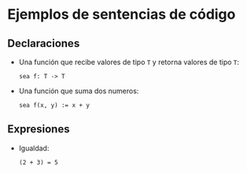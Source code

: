 # Ejemplos de sentencias de código

## Declaraciones

- Una función que recibe valores de tipo `T` y retorna valores de tipo `T`:

    ```sea f: T -> T```

- Una función que suma dos numeros:

    ```sea f(x, y) := x + y```

## Expresiones

- Igualdad:

    ```(2 + 3) = 5```
